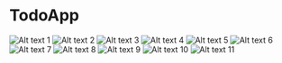 # TodoApp

![Alt text 1](/screenshots/1.png|width=100) ![Alt text 2](/screenshots/2.png|width=100) ![Alt text 3](/screenshots/3.png|width=100)
![Alt text 4](/screenshots/4.png|width=100) ![Alt text 5](/screenshots/5.png|width=100) ![Alt text 6](/screenshots/6.png|width=100) 
![Alt text 7](/screenshots/7.png|width=100) ![Alt text 8](/screenshots/8.png|width=100) ![Alt text 9](/screenshots/9.png|width=100)
![Alt text 10](/screenshots/10.png|width=100) ![Alt text 11](/screenshots/11.png|width=100)
